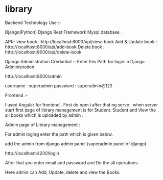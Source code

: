 # library

Backend Technology Use :-

Django(Python)
Django Rest Framework
Mysql database .

API:-
view book : http://localhost:8000/api/view-book
Add & Update book : http://localhost:8000/api/add-book
Delete book : http://localhost:8000/api/delete-book

Django Administration Credantial :-
Enter this Path for login in Django Administration

http://localhost:8000/admin

username : superadmin
password : superadmin@123


Frontend :-

I used Angular for frontend .
First do npm i after that ng serve .
when server start first page of library management is for Student.
Student and View the all books which is uploaded by admin .

Admin page of Library management :

For admin loging enter the path which is given below.

add the admin from django admin panel (superadmin panel of django)

http://localhost:4200/login

After that you enter email and password and Do the all operations.

Here admin can Add, Update, delete and view the Books.


